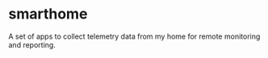# smarthome
A set of apps to collect telemetry data from my home for remote monitoring and reporting.
